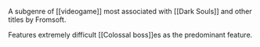 A subgenre of [[videogame]] most associated with [[Dark Souls]] and other titles by Fromsoft.

Features extremely difficult [[Colossal boss]]es as the predominant feature.
